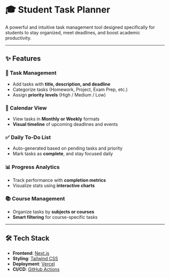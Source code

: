# 🎓 Student Task Planner

A powerful and intuitive task management tool designed specifically for students to stay organized, meet deadlines, and boost academic productivity.

---

## ✨ Features

### 📝 Task Management

- Add tasks with **title, description, and deadline**
- Categorize tasks (Homework, Project, Exam Prep, etc.)
- Assign **priority levels** (High / Medium / Low)

### 📅 Calendar View

- View tasks in **Monthly or Weekly** formats
- **Visual timeline** of upcoming deadlines and events

### ✅ Daily To-Do List

- Auto-generated based on pending tasks and priority
- Mark tasks as **complete**, and stay focused daily

### 📊 Progress Analytics

- Track performance with **completion metrics**
- Visualize stats using **interactive charts**

### 📚 Course Management

- Organize tasks by **subjects or courses**
- **Smart filtering** for course-specific tasks

---

## 🛠 Tech Stack

- **Frontend**: [Next.js](https://nextjs.org/)
- **Styling**: [Tailwind CSS](https://tailwindcss.com/)
- **Deployment**: [Vercel](https://vercel.com/)
- **CI/CD**: [GitHub Actions](https://github.com/features/actions)
